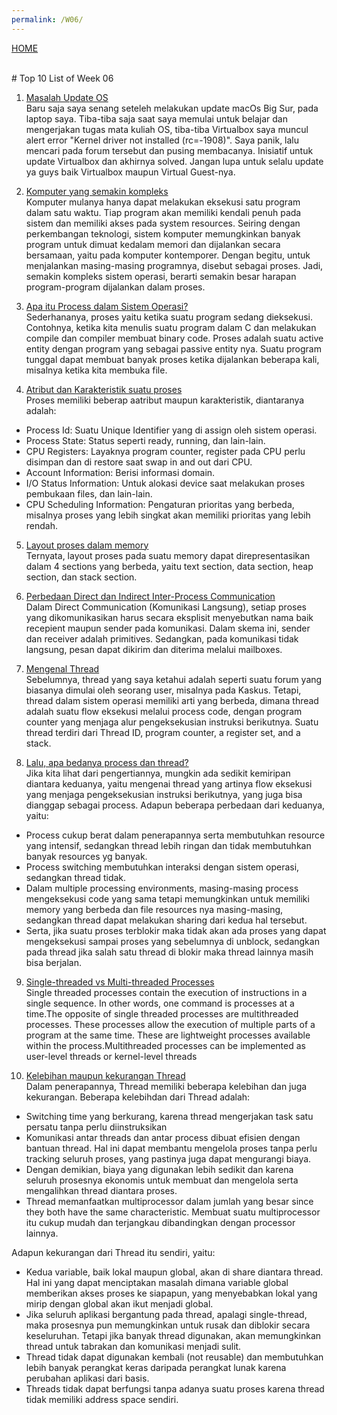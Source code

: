 ```yaml
---
permalink: /W06/
---
```

[HOME](../)

<br>
# Top 10 List of Week 06

1. [Masalah Update OS](https://forums.virtualbox.org/viewtopic.php?f=39&t=98763)<br>
Baru saja saya senang seteleh melakukan update macOs Big Sur, pada laptop saya. Tiba-tiba saja saat saya memulai untuk belajar dan mengerjakan tugas mata kuliah OS, tiba-tiba Virtualbox saya muncul alert error "Kernel driver not installed (rc=-1908)". Saya panik, lalu mencari pada forum tersebut dan pusing membacanya. Inisiatif untuk update Virtualbox dan akhirnya solved. Jangan lupa untuk selalu update ya guys baik Virtualbox maupun Virtual Guest-nya.

2. [Komputer yang semakin kompleks](https://www.academia.edu/42880365/Operating_System_Concepts_10th_Edition)<br>
Komputer mulanya hanya dapat melakukan eksekusi satu program dalam satu waktu. Tiap program akan memiliki kendali penuh pada sistem dan memiliki akses pada system resources. Seiring dengan perkembangan teknologi, sistem komputer memungkinkan banyak program untuk dimuat kedalam memori dan dijalankan secara bersamaan, yaitu pada komputer kontemporer. Dengan begitu, untuk menjalankan masing-masing programnya, disebut sebagai proses. Jadi, semakin kompleks sistem operasi, berarti semakin besar harapan program-program dijalankan dalam proses.

3. [Apa itu Process dalam Sistem Operasi?](https://www.geeksforgeeks.org/introduction-of-process-management/)<br>
Sederhananya, proses yaitu ketika suatu program sedang dieksekusi. Contohnya, ketika kita menulis suatu program dalam C dan melakukan compile dan compiler membuat binary code. Proses adalah suatu active entity dengan program yang sebagai passive entity nya. Suatu program tunggal dapat membuat banyak proses ketika dijalankan beberapa kali, misalnya ketika kita membuka file.

4. [Atribut dan Karakteristik suatu proses](https://www.geeksforgeeks.org/introduction-of-process-management/)<br>
Proses memiliki beberap aatribut maupun karakteristik, diantaranya adalah:
* Process Id: Suatu Unique Identifier yang di assign oleh sistem operasi.
* Process State: Status seperti ready, running, dan lain-lain.
* CPU Registers: Layaknya program counter, register pada CPU perlu disimpan dan di restore saat swap in and out dari CPU.
* Account Information: Berisi informasi domain.
* I/O Status Information: Untuk alokasi device saat melakukan proses pembukaan files, dan lain-lain.
* CPU Scheduling Information: Pengaturan prioritas yang berbeda, misalnya proses yang lebih singkat akan memiliki prioritas yang lebih rendah.

5. [Layout proses dalam memory](https://www.academia.edu/42880365/Operating_System_Concepts_10th_Edition)<br>
Ternyata, layout proses pada suatu memory dapat direpresentasikan dalam 4 sections yang berbeda, yaitu text section, data section, heap section, dan stack section.

6. [Perbedaan Direct dan Indirect Inter-Process Communication](https://ecomputernotes.com/fundamental/disk-operating-system/difference-between-direct-and-indirect-inter-process-communication)<br>
Dalam Direct Communication (Komunikasi Langsung), setiap proses yang dikomunikasikan harus secara eksplisit menyebutkan nama baik recepient maupun sender pada komunikasi. Dalam skema ini, sender dan receiver adalah primitives. Sedangkan, pada komunikasi tidak langsung, pesan dapat dikirim dan diterima melalui mailboxes.

7. [Mengenal Thread](https://www.tutorialspoint.com/operating_system/os_multi_threading.htm)<br>
Sebelumnya, thread yang saya ketahui adalah seperti suatu forum yang biasanya dimulai oleh seorang user, misalnya pada Kaskus. Tetapi, thread dalam sistem operasi memiliki arti yang berbeda, dimana thread adalah suatu flow eksekusi melalui process code, dengan program counter yang menjaga alur pengeksekusian instruksi berikutnya. Suatu thread terdiri dari Thread ID, program counter, a register set, and a stack.

8. [Lalu, apa bedanya process dan thread?](https://www.tutorialspoint.com/operating_system/os_multi_threading.htm)<br>
Jika kita lihat dari pengertiannya, mungkin ada sedikit kemiripan diantara keduanya, yaitu mengenai thread yang artinya flow eksekusi yang menjaga pengeksekusian instruksi berikutnya, yang juga bisa dianggap sebagai process. Adapun beberapa perbedaan dari keduanya, yaitu:
* Process cukup berat dalam penerapannya serta membutuhkan resource yang intensif, sedangkan thread lebih ringan dan tidak membutuhkan banyak resources yg banyak.
* Process switching membutuhkan interaksi dengan sistem operasi, sedangkan thread tidak.
* Dalam multiple processing environments, masing-masing process mengeksekusi code yang sama tetapi memungkinkan untuk memiliki memory yang berbeda dan file resources nya masing-masing, sedangkan thread dapat melakukan sharing dari kedua hal tersebut.
* Serta, jika suatu proses terblokir maka tidak akan ada proses yang dapat mengeksekusi sampai proses yang sebelumnya di unblock, sedangkan pada thread jika salah satu thread di blokir maka thread lainnya masih bisa berjalan.


9. [Single-threaded vs Multi-threaded Processes](https://www.tutorialspoint.com/single-threaded-and-multi-threaded-processes)<br>
Single threaded processes contain the execution of instructions in a single sequence. In other words, one command is processes at a time.The opposite of single threaded processes are multithreaded processes. These processes allow the execution of multiple parts of a program at the same time. These are lightweight processes available within the process.Multithreaded processes can be implemented as user-level threads or kernel-level threads

10. [Kelebihan maupun kekurangan Thread](https://www.educba.com/threads-in-operating-system/)<br>
Dalam penerapannya, Thread memiliki beberapa kelebihan dan juga kekurangan. Beberapa kelebihdan dari Thread adalah:
* Switching time yang berkurang, karena thread mengerjakan task satu persatu tanpa perlu diinstruksikan
* Komunikasi antar threads dan antar process dibuat efisien dengan bantuan thread. Hal ini dapat membantu mengelola proses tanpa perlu tracking seluruh proses, yang pastinya juga dapat mengurangi biaya.
* Dengan demikian, biaya yang digunakan lebih sedikit dan karena seluruh prosesnya ekonomis untuk membuat dan mengelola serta mengalihkan thread diantara proses.
* Thread memanfaatkan multiprocessor dalam jumlah yang besar since they both have the same characteristic. Membuat suatu multiprocessor itu cukup mudah dan terjangkau dibandingkan dengan processor lainnya.
<a/>

Adapun kekurangan dari Thread itu sendiri, yaitu:
* Kedua variable, baik lokal maupun global, akan di share diantara thread. Hal ini yang dapat menciptakan masalah dimana variable global memberikan akses proses ke siapapun, yang menyebabkan lokal yang mirip dengan global akan ikut menjadi global.
* Jika seluruh aplikasi bergantung pada thread, apalagi single-thread, maka prosesnya pun memungkinkan untuk rusak dan diblokir secara keseluruhan. Tetapi jika banyak thread digunakan, akan memungkinkan thread untuk tabrakan dan komunikasi menjadi sulit.
* Thread tidak dapat digunakan kembali (not reusable) dan membutuhkan lebih banyak perangkat keras daripada perangkat lunak karena perubahan aplikasi dari basis.
* Threads tidak dapat berfungsi tanpa adanya suatu proses karena thread tidak memiliki address space sendiri.
